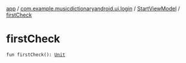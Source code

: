 [app](../../index.md) / [com.example.musicdictionaryandroid.ui.login](../index.md) / [StartViewModel](index.md) / [firstCheck](./first-check.md)

# firstCheck

`fun firstCheck(): `[`Unit`](https://kotlinlang.org/api/latest/jvm/stdlib/kotlin/-unit/index.html)